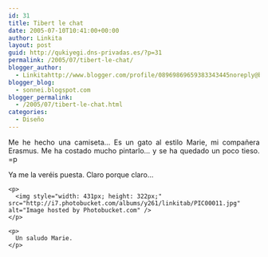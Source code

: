 ```yaml
---
id: 31
title: Tibert le chat
date: 2005-07-10T10:41:00+00:00
author: Linkita
layout: post
guid: http://qukiyegi.dns-privadas.es/?p=31
permalink: /2005/07/tibert-le-chat/
blogger_author:
  - Linkitahttp://www.blogger.com/profile/08969869659383343445noreply@blogger.com
blogger_blog:
  - sonnei.blogspot.com
blogger_permalink:
  - /2005/07/tibert-le-chat.html
categories:
  - Diseño
---
```

<div style="text-align: justify;">
  Me he hecho una camiseta&#8230; Es un gato al estilo Marie, mi compañera Erasmus. Me ha costado mucho pintarlo&#8230; y se ha quedado un poco tieso. =p</p> 
  
  <p>
    Ya me la veréis puesta. Claro porque claro&#8230;</div> 
    
    <p>
      <img style="width: 431px; height: 322px;" src="http://i7.photobucket.com/albums/y261/linkitab/PIC00011.jpg" alt="Image hosted by Photobucket.com" />
    </p>
    
    <p>
      Un saludo Marie.
    </p>